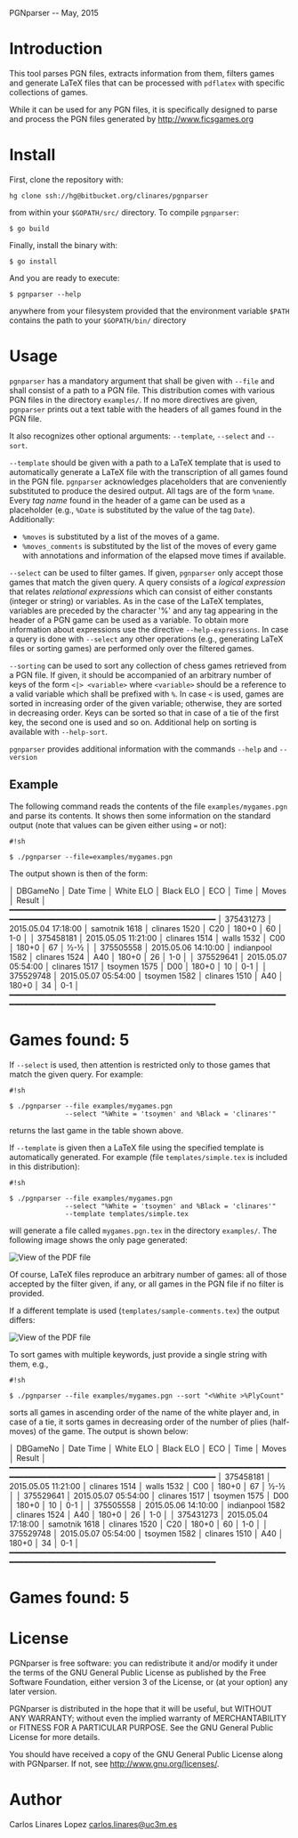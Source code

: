 PGNparser -- May, 2015


# Introduction #

This tool parses PGN files, extracts information from them, filters
games and generate LaTeX files that can be processed with `pdflatex`
with specific collections of games.

While it can be used for any PGN files, it is specifically designed to
parse and process the PGN files generated by http://www.ficsgames.org

# Install #

First, clone the repository with:

    hg clone ssh://hg@bitbucket.org/clinares/pgnparser

from within your `$GOPATH/src/` directory. To compile `pgnparser`:

    $ go build

Finally, install the binary with:

    $ go install

And you are ready to execute:

    $ pgnparser --help

anywhere from your filesystem provided that the environment variable
`$PATH` contains the path to your `$GOPATH/bin/` directory


# Usage #

`pgnparser` has a mandatory argument that shall be given with `--file`
and shall consist of a path to a PGN file. This distribution comes
with various PGN files in the directory `examples/`. If no more
directives are given, `pgnparser` prints out a text table with the
headers of all games found in the PGN file.

It also recognizes other optional arguments: `--template`, `--select`
and `--sort`.

`--template` should be given with a path to a LaTeX template that is
used to automatically generate a LaTeX file with the transcription of
all games found in the PGN file. `pgnparser` acknowledges placeholders
that are conveniently substituted to produce the desired output. All
tags are of the form `%name`. Every *tag name* found in the header of
a game can be used as a placeholder (e.g., `%Date` is substituted by
the value of the tag `Date`). Additionally:

 * `%moves` is substituted by a list of the moves of a game.
 * `%moves_comments` is substituted by the list of the moves of every
   game with annotations and information of the elapsed move times if
   available.

`--select` can be used to filter games. If given, `pgnparser` only
accept those games that match the given query. A query consists of a
*logical expression* that relates *relational expressions* which can
consist of either constants (integer or string) or variables. As in
the case of the LaTeX templates, variables are preceded by the
character '%' and any tag appearing in the header of a PGN game can be
used as a variable. To obtain more information about expressions use
the directive `--help-expressions`. In case a query is done with
`--select` any other operations (e.g., generating LaTeX files or
sorting games) are performed only over the filtered games.

`--sorting` can be used to sort any collection of chess games
retrieved from a PGN file. If given, it should be accompanied of an
arbitrary number of keys of the form `<|> <variable>` where
`<variable>` should be a reference to a valid variable which shall be
prefixed with `%`. In case `<` is used, games are sorted in increasing
order of the given variable; otherwise, they are sorted in decreasing
order. Keys can be sorted so that in case of a tie of the first key,
the second one is used and so on. Additional help on sorting is
available with `--help-sort`.

`pgnparser` provides additional information with the commands `--help`
and `--version`


## Example ##

The following command reads the contents of the file
`examples/mygames.pgn` and parse its contents. It shows then some
information on the standard output (note that values can be given
either using `=` or not):

```
#!sh

$ ./pgnparser --file=examples/mygames.pgn
```


The output shown is then of the form:

│ DBGameNo  │    Date       Time   │ White        ELO │ Black      ELO │ ECO │ Time  │ Moves │ Result │
━━━━━━━━━━━━━━━━━━━━━━━━━━━━━━━━━━━━━━━━━━━━━━━━━━━━━━━━━━━━━━━━━━━━━━━━━━━━━━━━━━━━━━━━━━━━━━━━━━━━━━━
│ 375431273 │ 2015.05.04  17:18:00 │ samotnik    1618 │ clinares  1520 │ C20 │ 180+0 │  60   │  1-0   │
│ 375458181 │ 2015.05.05  11:21:00 │ clinares    1514 │ walls     1532 │ C00 │ 180+0 │  67   │  ½-½   │
│ 375505558 │ 2015.05.06  14:10:00 │ indianpool  1582 │ clinares  1524 │ A40 │ 180+0 │  26   │  1-0   │
│ 375529641 │ 2015.05.07  05:54:00 │ clinares    1517 │ tsoymen   1575 │ D00 │ 180+0 │  10   │  0-1   │
│ 375529748 │ 2015.05.07  05:54:00 │ tsoymen     1582 │ clinares  1510 │ A40 │ 180+0 │  34   │  0-1   │
━━━━━━━━━━━━━━━━━━━━━━━━━━━━━━━━━━━━━━━━━━━━━━━━━━━━━━━━━━━━━━━━━━━━━━━━━━━━━━━━━━━━━━━━━━━━━━━━━━━━━━━


 # Games found: 5

If `--select` is used, then attention is restricted only to those
games that match the given query. For example:

```
#!sh

$ ./pgnparser --file examples/mygames.pgn
              --select "%White = 'tsoymen' and %Black = 'clinares'"
```

returns the last game in the table shown above.

If `--template` is given then a LaTeX file using the specified
template is automatically generated. For example (file
`templates/simple.tex` is included in this distribution):

```
#!sh

$ ./pgnparser --file examples/mygames.pgn
              --select "%White = 'tsoymen' and %Black = 'clinares'"
              --template templates/simple.tex
```

will generate a file called `mygames.pgn.tex` in the directory
`examples/`. The following image shows the only page generated:

![View of the PDF file](images/sample-1.png)

Of course, LaTeX files reproduce an arbitrary number of games: all of
those accepted by the filter given, if any, or all games in the PGN
file if no filter is provided.

If a different template is used (`templates/sample-comments.tex`) the
output differs:

![View of the PDF file](images/sample-2.png)

To sort games with multiple keywords, just provide a single string
with them, e.g.,

```
#!sh

$ ./pgnparser --file examples/mygames.pgn --sort "<%White >%PlyCount"
```

sorts all games in ascending order of the name of the white player
and, in case of a tie, it sorts games in decreasing order of the
number of plies (half-moves) of the game. The output is shown below:

│ DBGameNo  │    Date       Time   │ White        ELO │ Black      ELO │ ECO │ Time  │ Moves │ Result │
━━━━━━━━━━━━━━━━━━━━━━━━━━━━━━━━━━━━━━━━━━━━━━━━━━━━━━━━━━━━━━━━━━━━━━━━━━━━━━━━━━━━━━━━━━━━━━━━━━━━━━━
│ 375458181 │ 2015.05.05  11:21:00 │ clinares    1514 │ walls     1532 │ C00 │ 180+0 │  67   │  ½-½   │
│ 375529641 │ 2015.05.07  05:54:00 │ clinares    1517 │ tsoymen   1575 │ D00 │ 180+0 │  10   │  0-1   │
│ 375505558 │ 2015.05.06  14:10:00 │ indianpool  1582 │ clinares  1524 │ A40 │ 180+0 │  26   │  1-0   │
│ 375431273 │ 2015.05.04  17:18:00 │ samotnik    1618 │ clinares  1520 │ C20 │ 180+0 │  60   │  1-0   │
│ 375529748 │ 2015.05.07  05:54:00 │ tsoymen     1582 │ clinares  1510 │ A40 │ 180+0 │  34   │  0-1   │
━━━━━━━━━━━━━━━━━━━━━━━━━━━━━━━━━━━━━━━━━━━━━━━━━━━━━━━━━━━━━━━━━━━━━━━━━━━━━━━━━━━━━━━━━━━━━━━━━━━━━━━


 # Games found: 5


# License #

PGNparser is free software: you can redistribute it and/or modify it under
the terms of the GNU General Public License as published by the Free
Software Foundation, either version 3 of the License, or (at your
option) any later version.

PGNparser is distributed in the hope that it will be useful, but WITHOUT
ANY WARRANTY; without even the implied warranty of MERCHANTABILITY or
FITNESS FOR A PARTICULAR PURPOSE.  See the GNU General Public License
for more details.

You should have received a copy of the GNU General Public License
along with PGNparser.  If not, see <http://www.gnu.org/licenses/>.


# Author #

Carlos Linares Lopez <carlos.linares@uc3m.es>

